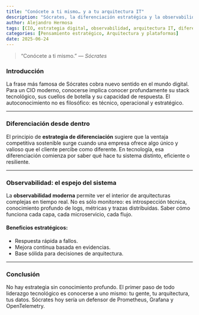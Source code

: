 ```yaml
---
title: "Conócete a ti mismo… y a tu arquitectura IT"
description: "Sócrates, la diferenciación estratégica y la observabilidad moderna como claves del liderazgo tecnológico."
author: Alejandro Hermosa
tags: [CIO, estrategia digital, observabilidad, arquitectura IT, diferenciación, Sócrates]
categories: [Pensamiento estratégico, Arquitectura y plataformas]
date: 2025-06-24
---
```


> “Conócete a ti mismo.” — *Sócrates*

### Introducción
La frase más famosa de Sócrates cobra nuevo sentido en el mundo digital. Para un CIO moderno, conocerse implica conocer profundamente su stack tecnológico, sus cuellos de botella y su capacidad de respuesta. El autoconocimiento no es filosófico: es técnico, operacional y estratégico.

---

### Diferenciación desde dentro
El principio de **estrategia de diferenciación** sugiere que la ventaja competitiva sostenible surge cuando una empresa ofrece algo único y valioso que el cliente percibe como diferente. En tecnología, esa diferenciación comienza por saber qué hace tu sistema distinto, eficiente o resiliente.

---

### Observabilidad: el espejo del sistema
La **observabilidad moderna** permite ver el interior de arquitecturas complejas en tiempo real. No es sólo monitoreo: es introspección técnica, conocimiento profundo de logs, métricas y trazas distribuidas. Saber cómo funciona cada capa, cada microservicio, cada flujo.

#### Beneficios estratégicos:
- Respuesta rápida a fallos.
- Mejora continua basada en evidencias.
- Base sólida para decisiones de arquitectura.

---

### Conclusión
No hay estrategia sin conocimiento profundo. El primer paso de todo liderazgo tecnológico es conocerse a uno mismo: tu gente, tu arquitectura, tus datos. Sócrates hoy sería un defensor de Prometheus, Grafana y OpenTelemetry.